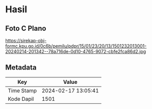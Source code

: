 # Hasil

## Foto C Plano

https://sirekap-obj-formc.kpu.go.id/0c6b/pemilu/pdpr/15/01/23/20/13/1501232013001-20240214-201342--78a716de-0d10-4765-9072-cbfe2fca86d2.jpg


## Metadata

| Key        | Value               |
| ---------- | ------------------- |
| Time Stamp | 2024-02-17 13:05:41 |
| Kode Dapil | 1501                |



